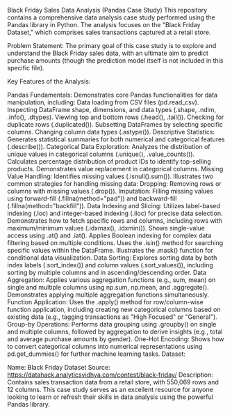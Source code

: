 Black Friday Sales Data Analysis (Pandas Case Study)
This repository contains a comprehensive data analysis case study performed using the Pandas library in Python. The analysis focuses on the "Black Friday Dataset," which comprises sales transactions captured at a retail store.

Problem Statement: The primary goal of this case study is to explore and understand the Black Friday sales data, with an ultimate aim to predict purchase amounts (though the prediction model itself is not included in this specific file).

Key Features of the Analysis:

Pandas Fundamentals: Demonstrates core Pandas functionalities for data manipulation, including:
Data loading from CSV files (pd.read_csv).
Inspecting DataFrame shape, dimensions, and data types (.shape, .ndim, .info(), .dtypes).
Viewing top and bottom rows (.head(), .tail()).
Checking for duplicate rows (.duplicated()).
Subsetting DataFrames by selecting specific columns.
Changing column data types (.astype()).
Descriptive Statistics: Generates statistical summaries for both numerical and categorical features (.describe()).
Categorical Data Exploration:
Analyzes the distribution of unique values in categorical columns (.unique(), .value_counts()).
Calculates percentage distribution of product IDs to identify top-selling products.
Demonstrates value replacement in categorical columns.
Missing Value Handling:
Identifies missing values (.isnull().sum()).
Illustrates two common strategies for handling missing data:
Dropping: Removing rows or columns with missing values (.drop()).
Imputation: Filling missing values using forward-fill (.fillna(method="pad")) and backward-fill (.fillna(method="backfill")).
Data Indexing and Slicing:
Utilizes label-based indexing (.loc) and integer-based indexing (.iloc) for precise data selection.
Demonstrates how to fetch specific rows and columns, including rows with maximum/minimum values (.idxmax(), .idxmin()).
Shows single-value access using .at() and .iat().
Applies Boolean indexing for complex data filtering based on multiple conditions.
Uses the .isin() method for searching specific values within the DataFrame.
Illustrates the .mask() function for conditional data visualization.
Data Sorting: Explores sorting data by both index labels (.sort_index()) and column values (.sort_values()), including sorting by multiple columns and in ascending/descending order.
Data Aggregation:
Applies various aggregation functions (e.g., sum, mean) on single and multiple columns using np.sum, np.mean, and .aggregate().
Demonstrates applying multiple aggregation functions simultaneously.
Function Application: Uses the .apply() method for row/column-wise function application, including creating new categorical columns based on existing data (e.g., tagging transactions as "High Focused" or "General").
Group-by Operations: Performs data grouping using .groupby() on single and multiple columns, followed by aggregation to derive insights (e.g., total and average purchase amounts by gender).
One-Hot Encoding: Shows how to convert categorical columns into numerical representations using pd.get_dummies() for further machine learning tasks.
Dataset:

Name: Black Friday Dataset
Source: https://datahack.analyticsvidhya.com/contest/black-friday/
Description: Contains sales transaction data from a retail store, with 550,069 rows and 12 columns.
This case study serves as an excellent resource for anyone looking to learn or refresh their skills in data analysis using the powerful Pandas library.
